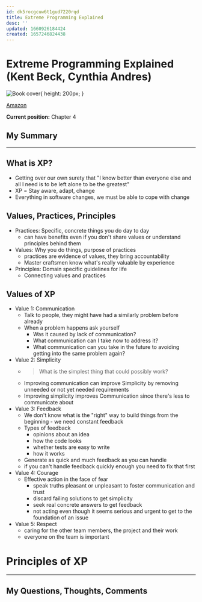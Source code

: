 ```yaml
---
id: dk5rocgcuw6t1gud7220rqd
title: Extreme Programming Explained
desc: ''
updated: 1660926184424
created: 1657246824438
---
```


# Extreme Programming Explained (Kent Beck, Cynthia Andres)

![Book cover](https://m.media-amazon.com/images/P/0321278658.01._SCLZZZZZZZ_SX500_.jpg){ height: 200px; }

[Amazon](https://www.amazon.com/Extreme-Programming-Explained-Embrace-Change/dp/0321278658/)

**Current position:** Chapter 4

## My Summary

---

## What is XP?
- Getting over our own surety that "I know better than everyone else and all I need is to be left alone to be the
  greatest"
- XP = Stay aware, adapt, change
- Everything in software changes, we must be able to cope with change

## Values, Practices, Principles
- Practices: Specific, concrete things you do day to day
  - can have benefits even if you don't share values or understand principles behind them
- Values: Why you do things, purpose of practices
  - practices are evidence of values, they bring accountability
  - Master craftsmen know what's really valuable by experience
- Principles: Domain specific guidelines for life
  - Connecting values and practices

## Values of XP
- Value 1: Communication
  - Talk to people, they might have had a similarly problem before already
  - When a problem happens ask yourself
    - Was it caused by lack of communication?
    - What communication can I take now to address it?
    - What communication can you take in the future to avoiding getting into the same problem again?
- Value 2: Simplicity
  - > What is the simplest thing that could possibly work?
  - Improving communication can improve Simplicity by removing unneeded or not yet needed requirements
  - Improving simplicity improves Communication since there's less to communicate about
- Value 3: Feedback
  - We don't know what is the "right" way to build things from the beginning - we need constant feedback
  - Types of feedback
    - opinions about an idea
    - how the code looks
    - whether tests are easy to write
    - how it works
  - Generate as quick and much feedback as you can handle
  - if you can't handle feedback quickly enough you need to fix that first
- Value 4: Courage
  - Effective action in the face of fear
    - speak truths pleasant or unpleasant to foster communication and trust
    - discard failing solutions to get simplicity
    - seek real concrete answers to get feedback
    - not acting even though it seems serious and urgent to get to the foundation of an issue
- Value 5: Respect
  - caring for the other team members, the project and their work
  - everyone on the team is important

# Principles of XP

---


## My Questions, Thoughts, Comments
